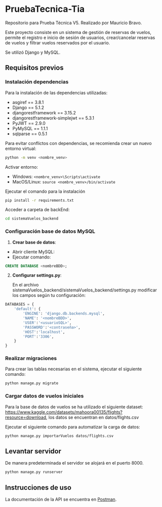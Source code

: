 # PruebaTecnica-Tia

Repositorio para Prueba Técnica V5. Realizado por Mauricio Bravo.

Este proyecto consiste en un sistema de gestión de reservas de vuelos, permite el registro e inicio de sesión de usuarios, crear/cancelar reservas de vuelos y filtrar vuelos reservados por el usuario.

Se utilizó Django y MySQL.

## Requisitos previos

### Instalación dependencias

Para la instalación de las dependencias utilizadas:

- asgiref == 3.8.1
- Django == 5.1.2
- djangorestframework == 3.15.2
- djangorestframework-simplejwt == 5.3.1
- PyJWT == 2.9.0
- PyMySQL == 1.1.1
- sqlparse == 0.5.1

Para evitar conflictos con dependencias, se recomienda crear un nuevo entorno virtual:

```bash
python -m venv <nombre_venv>
```

Activar entorno:

- Windows: `<nombre_venv>\Scripts\activate`
- MacOS/Linux: `source <nombre_venv>/bin/activate`

Ejecutar el comando para la instalación

```bash
pip install -r requirements.txt
```

Acceder a carpeta de backEnd:

```bash
cd sistemaVuelos_backend
```

### Configuración base de datos MySQL

1. **Crear base de datos**:

- Abrir cliente MySQL:
- Ejecutar comando:

```sql
CREATE DATABASE <nombreBDD>;
```

2. **Configurar settings.py**:

   En el archivo sistemaVuelos_backend/sistemaVuelos_backend/settings.py modificar los campos según tu configuración:

```python
DATABASES = {
    'default': {
        'ENGINE': 'django.db.backends.mysql',
        'NAME': '<nombreBDD>',
        'USER':'<usuarioSQL>',
        'PASSWORD':'<contraseña>',
        'HOST':'localhost',
        'PORT':'3306',
    }
}
```

### Realizar migraciones

Para crear las tablas necesarias en el sistema, ejecutar el siguiente comando:

```bash
python manage.py migrate
```

### Cargar datos de vuelos iniciales

Para la base de datos de vuelos se ha utilizado el siguiente dataset: https://www.kaggle.com/datasets/mahoora00135/flights?resource=download, los datos se encuentran en datos/flights.csv

Ejecutar el siguiente comando para automatizar la carga de datos:

```bash
python manage.py importarVuelos datos/flights.csv
```

## Levantar servidor

De manera predeterminada el servidor se alojará en el puerto 8000.

```bash
python manage.py runserver
```

## Instrucciones de uso

La documentación de la API se encuentra en <a href="https://documenter.getpostman.com/view/27610987/2sAY4xA1nD">Postman</a>.
